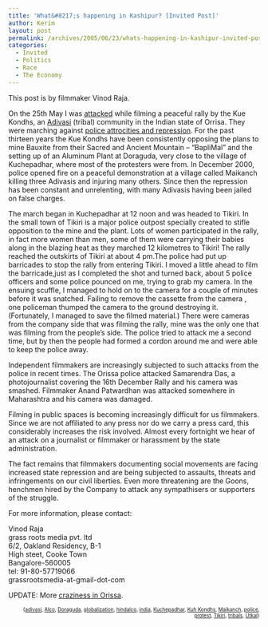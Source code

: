 ```yaml
---
title: 'What&#8217;s happening in Kashipur? [Invited Post]'
author: Kerim
layout: post
permalink: /archives/2005/06/23/whats-happening-in-kashipur-invited-post/
categories:
  - Invited
  - Politics
  - Race
  - The Economy
---
```

This post is by filmmaker Vinod Raja.

On the 25th May I was <a href="http://www.rsf.org/article.php3?id_article=13990" onclick="_gaq.push(['_trackEvent', 'outbound-article', 'http://www.rsf.org/article.php3?id_article=13990', 'attacked']);" >attacked</a> while filming a peaceful rally by the Kue Kondhs, an <a href="http://test.oxus.net/archives/2005/01/06/adivasi/" onclick="_gaq.push(['_trackEvent', 'outbound-article', 'http://test.oxus.net/archives/2005/01/06/adivasi/', 'Adivasi']);" >Adivasi</a> (tribal) community in the Indian state of Orrisa. They were marching against <a href="http://www.humanscape.org/Humanscape/2005/Jan/state.php" onclick="_gaq.push(['_trackEvent', 'outbound-article', 'http://www.humanscape.org/Humanscape/2005/Jan/state.php', 'police attrocities and repression']);" >police attrocities and repression</a>. For the past thirteen years the Kue Kondhs have been consistently opposing the plans to mine Bauxite from their Sacred and Ancient Mountain &#8211; &#8220;BapliMal&#8221; and the setting up of an Aluminum Plant at Doraguda, very close to the village of Kuchepadhar, where most of the protesters were from. In December 2000, police opened fire on a peaceful demonstration at a village called Maikanch killing three Adivasis and injuring many others. Since then the repression has been constant and unrelenting, with many Adivasis having been jailed on false charges.

The march began in Kuchepadhar at 12 noon and was headed to Tikiri. In the small town of Tikiri is a major police outpost specially created to stifle opposition to the mine and the plant. Lots of women participated in the rally, in fact more women than men, some of them were carrying their babies along in the blazing heat as they marched 12 kilometres to Tikiri! The rally reached the outskirts of Tikiri at about 4 pm.The police had put up barricades to stop the rally from entering Tikiri. I moved a little ahead to film the barricade,just as I completed the shot and turned back, about 5 police officers and some police pounced on me, trying to grab my camera. In the ensuing scuffle, I managed to hold on to the camera for a couple of minutes before it was snatched. Failing to remove the cassette from the camera , one policeman thumped the camera to the ground destroying it. (Fortunately, I managed to save the filmed material.) There were cameras from the company side that was filming the rally, mine was the only one that was filming from the people&#8217;s side. The police tried to attack me a second time, but by then the people had formed a cordon around me and were able to keep the police away.

Independent filmmakers are increasingly subjected to such attacks from the police in recent times. The Orissa police attacked Samarendra Das, a photojournalist covering the 16th December Rally and his camera was smashed. Filmmaker Anand Patwardhan was attacked somewhere in Maharashtra and his camera was damaged.

Filming in public spaces is becoming increasingly difficult for us filmmakers. Since we are not affiliated to any press nor do we carry a press card, this considerably increases the risk involved. Almost every fortnight we hear of an attack on a journalist or filmmaker or harassment by the state administration.

The fact remains that filmmakers documenting social movements are facing increased state repression and are being subjected to assaults, threats and infringements on our civil liberties. Even more threatening are the Goons, henchmen hired by the Company to attack any sympathisers or supporters of the struggle.

For more information, please contact:

Vinod Raja  
grass roots media pvt. ltd  
6/2, Oakland Residency, B-1  
High steet, Cooke Town  
Bangalore-560005  
tel: 91-80-57719066  
grassrootsmedia-at-gmail-dot-com

UPDATE: More <a href="http://www.sfgate.com/cgi-bin/article.cgi?file=/chronicle/archive/2005/06/23/MNG7ADDAE11.DTL" onclick="_gaq.push(['_trackEvent', 'outbound-article', 'http://www.sfgate.com/cgi-bin/article.cgi?file=/chronicle/archive/2005/06/23/MNG7ADDAE11.DTL', 'craziness in Orissa']);" >craziness in Orissa</a>.

<!-- technorati tags start -->

<div style="text-align:right;">
  <span style="font-size:x-small;">{<a href="http://technorati.com/tag/adivasi" onclick="_gaq.push(['_trackEvent', 'outbound-article', 'http://technorati.com/tag/adivasi', 'adivasi']);"  rel="tag">adivasi</a>, <a href="http://technorati.com/tag/Alco" onclick="_gaq.push(['_trackEvent', 'outbound-article', 'http://technorati.com/tag/Alco', 'Alco']);"  rel="tag">Alco</a>, <a href="http://technorati.com/tag/Doraguda" onclick="_gaq.push(['_trackEvent', 'outbound-article', 'http://technorati.com/tag/Doraguda', 'Doraguda']);"  rel="tag">Doraguda</a>, <a href="http://technorati.com/tag/globalization" onclick="_gaq.push(['_trackEvent', 'outbound-article', 'http://technorati.com/tag/globalization', 'globalization']);"  rel="tag">globalization</a>, <a href="http://technorati.com/tag/hindalco" onclick="_gaq.push(['_trackEvent', 'outbound-article', 'http://technorati.com/tag/hindalco', 'hindalco']);"  rel="tag">hindalco</a>, <a href="http://technorati.com/tag/india" onclick="_gaq.push(['_trackEvent', 'outbound-article', 'http://technorati.com/tag/india', 'india']);"  rel="tag">india</a>, <a href="http://technorati.com/tag/Kuchepadhar" onclick="_gaq.push(['_trackEvent', 'outbound-article', 'http://technorati.com/tag/Kuchepadhar', 'Kuchepadhar']);"  rel="tag">Kuchepadhar</a>, <a href="http://technorati.com/tag/Kuh Kondhs" onclick="_gaq.push(['_trackEvent', 'outbound-article', 'http://technorati.com/tag/Kuh Kondhs', 'Kuh Kondhs']);"  rel="tag">Kuh Kondhs</a>, <a href="http://technorati.com/tag/Maikanch" onclick="_gaq.push(['_trackEvent', 'outbound-article', 'http://technorati.com/tag/Maikanch', 'Maikanch']);"  rel="tag">Maikanch</a>, <a href="http://technorati.com/tag/police" onclick="_gaq.push(['_trackEvent', 'outbound-article', 'http://technorati.com/tag/police', 'police']);"  rel="tag">police</a>, <a href="http://technorati.com/tag/protest" onclick="_gaq.push(['_trackEvent', 'outbound-article', 'http://technorati.com/tag/protest', 'protest']);"  rel="tag">protest</a>, <a href="http://technorati.com/tag/Tikiri" onclick="_gaq.push(['_trackEvent', 'outbound-article', 'http://technorati.com/tag/Tikiri', 'Tikiri']);"  rel="tag">Tikiri</a>, <a href="http://technorati.com/tag/tribals" onclick="_gaq.push(['_trackEvent', 'outbound-article', 'http://technorati.com/tag/tribals', 'tribals']);"  rel="tag">tribals</a>, <a href="http://technorati.com/tag/Utkal" onclick="_gaq.push(['_trackEvent', 'outbound-article', 'http://technorati.com/tag/Utkal', 'Utkal']);"  rel="tag">Utkal</a>}</span>


<!-- technorati tags end -->

